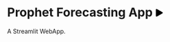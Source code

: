 # Prophet Forecasting App <a href="https://leastsquare.onrender.com" target="_parent"><img src="images/play-button-arrowhead.png" style="width:18px" alt="Open On Render"/></a>

A Streamlit WebApp.